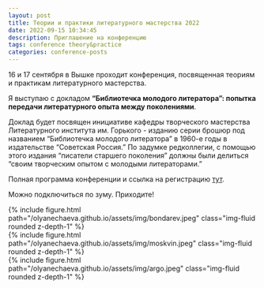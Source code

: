 ```yaml
---
layout: post
title: Теории и практики литературного мастерства 2022
date: 2022-09-15 10:34:45
description: Приглашение на конференцию
tags: conference theory&practice
categories: conference-posts
---
```

16 и 17 сентября в Вышке проходит конференция, посвященная теориям и практикам литературного мастерства.

Я выступаю с докладом **“Библиотечка молодого литератора”: попытка передачи литературного опыта между поколениями**. 

Доклад будет посвящен инициативе кафедры творческого мастерства Литературного института им. Горького - изданию серии брошюр под названием “Библиотечка молодого литератора” в 1960-е годы в издательстве “Советская Россия.” По задумке редколлегии, с помощью этого издания “писатели старшего поколения” должны были делиться “своим творческим опытом с молодыми литераторами.” 

Полная программа конференции и ссылка на регистрацию [тут](https://www.hse.ru/ma/litmaster/news/756548506.html?fbclid=IwAR2BHnhiJBX4UsyzTkCegBvH6RCC5KLawVz_NhajcYYlGz0ZakCgvKNvBOs).

Можно подключиться по зуму. Приходите!

<div class="row mt-3">
    <div class="col-sm mt-3 mt-md-0">
        {% include figure.html path="/olyanechaeva.github.io/assets/img/bondarev.jpeg" class="img-fluid rounded z-depth-1" %}
    </div>
    <div class="col-sm mt-3 mt-md-0">
        {% include figure.html path="/olyanechaeva.github.io/assets/img/moskvin.jpeg" class="img-fluid rounded z-depth-1" %}
    </div>
    <div class="col-sm mt-3 mt-md-0">
        {% include figure.html path="/olyanechaeva.github.io/assets/img/argo.jpeg" class="img-fluid rounded z-depth-1" %}
    </div>
</div>
